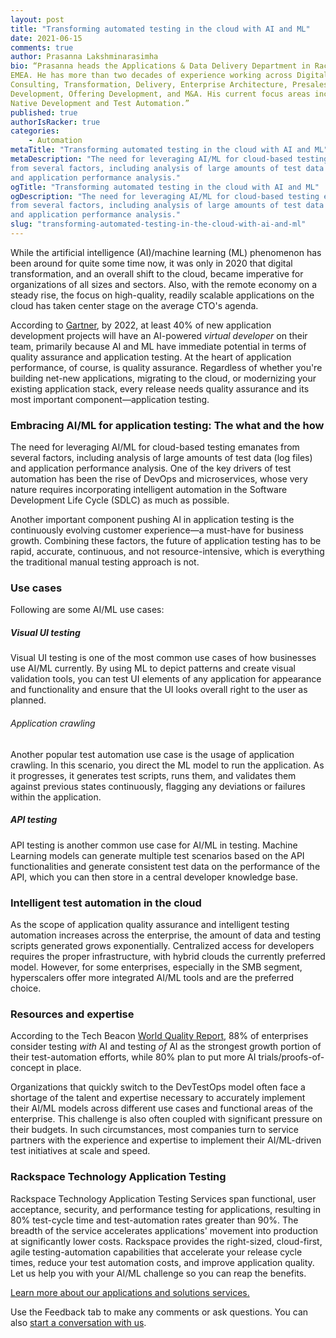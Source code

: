 ```yaml
---
layout: post
title: "Transforming automated testing in the cloud with AI and ML"
date: 2021-06-15
comments: true
author: Prasanna Lakshminarasimha
bio: “Prasanna heads the Applications & Data Delivery Department in Rackspace
EMEA. He has more than two decades of experience working across Digital Strategy,
Consulting, Transformation, Delivery, Enterprise Architecture, Presales, Business
Development, Offering Development, and M&A. His current focus areas include Cloud
Native Development and Test Automation.”
published: true
authorIsRacker: true
categories:
    - Automation
metaTitle: "Transforming automated testing in the cloud with AI and ML"
metaDescription: "The need for leveraging AI/ML for cloud-based testing emanates
from several factors, including analysis of large amounts of test data (log files)
and application performance analysis."
ogTitle: "Transforming automated testing in the cloud with AI and ML"
ogDescription: "The need for leveraging AI/ML for cloud-based testing emanates
from several factors, including analysis of large amounts of test data (log files)
and application performance analysis."
slug: "transforming-automated-testing-in-the-cloud-with-ai-and-ml"
---
```


While the artificial intelligence (AI)/machine learning (ML) phenomenon has been
around for quite some time now, it was only in 2020 that digital transformation,
and an overall shift to the cloud, became imperative for organizations of all
sizes and sectors. Also, with the remote economy on a steady rise, the focus on
high-quality, readily scalable applications on the cloud has taken center stage
on the average CTO's agenda.

<!--more-->

According to [Gartner](https://www.gartner.com/smarterwithgartner/prepare-for-automations-impact-on-application-development/), by 2022, at least 40% of new application development projects will have an
AI-powered *virtual developer* on their team, primarily because AI and ML have
immediate potential in terms of quality assurance and application testing.
At the heart of application performance, of course, is quality assurance.
Regardless of whether you're building net-new applications, migrating to the
cloud, or modernizing your existing application stack, every release needs quality
assurance and its most important component&mdash;application testing.

### Embracing AI/ML for application testing: The what and the how

The need for leveraging AI/ML for cloud-based testing emanates from several
factors, including analysis of large amounts of test data (log files) and
application performance analysis. One of the key drivers of test automation has
been the rise of DevOps and microservices, whose very nature requires
incorporating intelligent automation in the Software Development Life Cycle
(SDLC) as much as possible.

Another important component pushing AI in application testing is the continuously
evolving customer experience&mdash;a must-have for business growth. Combining
these factors, the future of application testing has to be rapid, accurate,
continuous, and not resource-intensive, which is everything the traditional
manual testing approach is not.  

### Use cases

Following are some AI/ML use cases:

##### Visual UI testing

Visual UI testing is one of the most common use cases of how businesses use AI/ML
currently. By using ML to depict patterns and create visual validation tools, you
can test UI elements of any application for appearance and functionality and
ensure that the UI looks overall right to the user as planned.

###### Application crawling

Another popular test automation use case is the usage of application crawling. In
this scenario, you direct the ML model to run the application. As it progresses,
it generates test scripts, runs them, and validates them against previous states
continuously, flagging any deviations or failures within the application.

##### API testing

API testing is another common use case for AI/ML in testing. Machine Learning
models can generate multiple test scenarios based on the API functionalities and
generate consistent test data on the performance of the API, which you can then
store in a central developer knowledge base.

### Intelligent test automation in the cloud

As the scope of application quality assurance and intelligent testing automation
increases across the enterprise, the amount of data and testing scripts generated
grows exponentially. Centralized access for developers requires the proper
infrastructure, with hybrid clouds the currently preferred model. However, for
some enterprises, especially in the SMB segment, hyperscalers offer more
integrated AI/ML tools and are the preferred choice.

### Resources and expertise

According to the Tech Beacon [World Quality Report](https://content.microfocus.com/world-quality-report-2020-21-tb/world-quality-report-digital-transformation?utm_source=techbeacon&utm_medium=referral&utm_campaign=00172440),
88% of enterprises consider testing *with* AI and testing *of* AI as the strongest
growth portion of their test-automation efforts, while 80% plan to put more AI
trials/proofs-of-concept in place.

Organizations that quickly switch to the DevTestOps model often face a shortage
of the talent and expertise necessary to accurately implement their AI/ML models
across different use cases and functional areas of the enterprise. This challenge
is also often coupled with significant pressure on their budgets. In such
circumstances, most companies turn to service partners with the experience and
expertise to implement their AI/ML-driven test initiatives at scale and speed.

### Rackspace Technology Application Testing

Rackspace Technology Application Testing Services span functional, user acceptance,
security, and performance testing for applications, resulting in 80% test-cycle
time and test-automation rates greater than 90%. The breadth of the service
accelerates applications' movement into production at significantly lower costs.
Rackspace provides the right-sized, cloud-first, agile testing-automation
capabilities that accelerate your release cycle times, reduce your test automation
costs, and improve application quality. Let us help you with your AI/ML challenge
so you can reap the benefits.

<a class="cta red" id="cta" href="https://www.rackspace.com/applications">Learn more about our applications and solutions services.</a>

Use the Feedback tab to make any comments or ask questions. You can also
[start a conversation with us](https://www.rackspace.com/contact).
